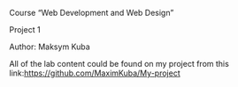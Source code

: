 
Course “Web Development and Web Design”

Project 1

Author: Maksym Kuba

All of the lab content could be found on my project from this link:https://github.com/MaximKuba/My-project
